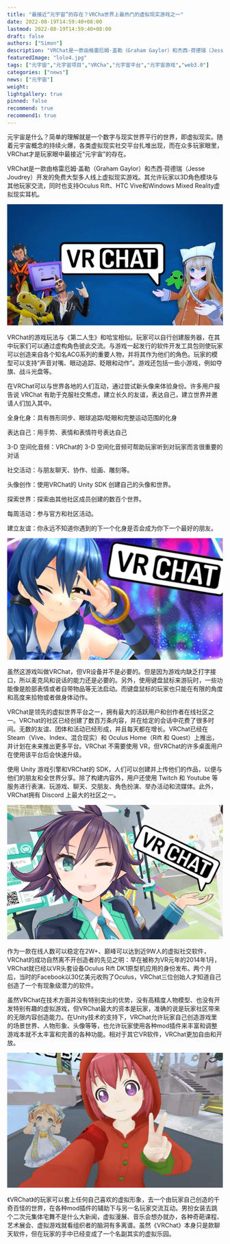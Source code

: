 ```yaml
---
title: "最接近“元宇宙”的存在？VRCha世界上最热门的虚拟现实游戏之一"
date: 2022-08-19T14:59:40+08:00
lastmod: 2022-08-19T14:59:40+08:00
draft: false
authors: ["Simon"]
description: "VRChat是一款由格雷厄姆·盖勒（Graham Gaylor）和杰西·荷德瑞（Jesse Joudrey）开发的免费大型多人线上虚拟现实游戏。"
featuredImage: "lolo4.jpg"
tags: ["元宇宙","元宇宙项目","VRCha","元宇宙平台","元宇宙游戏","web3.0"]
categories: ["news"]
news: ["元宇宙"]
weight: 
lightgallery: true
pinned: false
recommend: true
recommend1: true
---
```


元宇宙是什么？简单的理解就是一个数字与现实世界平行的世界，即虚拟现实。随着元宇宙概念的持续火爆，各类虚拟现实社交平台扎堆出现，而在众多玩家眼里，VRChat才是玩家眼中最接近“元宇宙”的存在。

VRChat是一款由格雷厄姆·盖勒（Graham Gaylor）和杰西·荷德瑞（Jesse Joudrey）开发的免费大型多人线上虚拟现实游戏。其允许玩家以3D角色模块与其他玩家交流，同时也支持Oculus Rift、HTC Vive和Windows Mixed Reality虚拟现实耳机。

![配图](lolo.jpg)


VRChat的游戏玩法与《第二人生》和哈宝相似。玩家可以自行创建服务器，在其中玩家们可以通过虚构角色彼此交流。与游戏一起发行的软件开发工具包则使玩家可以创造来自各个知名ACG系列的重要人物，并将其作为他们的角色。玩家的模型可以支持“声音对嘴、眼动追踪、眨眼和动作”。游戏还包括一些小游戏，例如夺旗、战斗光盘等。


在VRChat可以与世界各地的人们互动，通过尝试新头像来体验身份。许多用户报告说 VRChat 有助于克服社交焦虑，建立长久的友谊，表达自己，建立世界并邀请人们加入其中。


全身化身：具有唇形同步、眼球追踪/眨眼和完整运动范围的化身

表达自己：用手势、表情和表情符号表达自己

3-D 空间化音频：VRChat的 3-D 空间化音频可帮助玩家听到对玩家而言很重要的对话

社交活动：与朋友聊天、协作、绘画、雕刻等。

头像创作：使用VRChat的 Unity SDK 创建自己的头像和世界。

探索世界：探索由其他社区成员创建的数百个世界。

每周活动：参与官方和社区活动。

建立友谊：你永远不知道你遇到的下一个化身是否会成为你下一个最好的朋友。

![配图](lolo1.jpg)


虽然这游戏叫做VRChat，但VR设备并不是必要的。但是因为游戏内缺乏打字接口，所以麦克风和说话的能力还是必要的。另外，使用键盘鼠标来游玩时，一些功能像是脸部表情或者自带物品等无法启动。而键盘鼠标的玩家也只能在有限的角度和高度来拾物或者做身体动作。


VRChat是领先的虚拟世界平台之一，拥有最大的活跃用户和创作者在线社区之一。VRChat的社区已经创建了数百万条内容，并在给定的会话中花费了很多时间。无数的友谊、团体和活动已经形成，并且每天都在增长。VRChat已经在 Steam（Vive、Index、混合现实）和 Oculus Home（Rift 和 Quest）上推出，并计划在未来推出更多平台。VRChat 不需要使用 VR，但VRChat的许多桌面用户在使用该平台后会快速升级。

使用 Unity 游戏引擎和VRChat的 SDK，人们可以创建并上传他们的作品，以便与他们的朋友和全世界分享。除了构建内容外，用户还使用 Twitch 和 Youtube 等服务进行表演、玩游戏、聊天、交朋友、角色扮演、举办活动和流媒体。此外，VRChat拥有 Discord 上最大的社区之一。

![配图](lolo2.jpg)


作为一款在线人数可以稳定在2W+、巅峰可以达到近9W人的虚拟社交软件，VRChat的成功自然离不开创造者的先见之明：早在被称为VR元年的2014年1月，VRChat就已经以VR头套设备Oculus Rift DK1原型机应用的身份发布。两个月后，当时的Facebook以30亿美元收购了Oculus，VRChat三位创始人才知道自己创造了一个有现象级潜力的软件。

虽然VRChat在技术方面并没有特别突出的优势，没有高精度人物模型、也没有开发特别有趣的虚拟游戏，但VRChat最大的资本是玩家，准确的说是玩家社区带来的无限内容创造能力。在Unity技术的支持下，VRChat允许玩家自己创造游戏里的场景世界、人物形象、头像等等，也允许玩家使用各种mod插件来丰富和调整游戏本就不太丰富和完善的各种功能。相对于其它VR软件，VRChat更加自由和开放。

![配图](lolo3.jpg)


《VRChat》的玩家可以套上任何自己喜欢的虚拟形象，去一个由玩家自己创造的千奇百怪的世界，在各种mod插件的辅助下与另一名玩家交流互动。男扮女装去跳个二次元集体宅舞不是什么大新闻，虚拟漫展、音乐会想办就办，各种奇葩课程、艺术展会、虚拟游戏就看组织者的脑洞有多离谱。虽然《VRChat》本身只是款聊天软件，但在玩家的手中已经变成了一个名副其实的虚拟乐园。